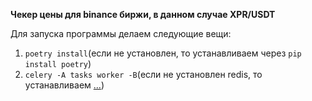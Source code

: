 **Чекер цены для binance биржи, в данном случае XPR/USDT**

Для запуска программы делаем следующие вещи:
1. `poetry install`(если не установлен, то устанавливаем через `pip install poetry`)
2. `celery -A tasks worker -B`(если не установлен redis, то устанавливаем [...](https://redis.io/docs/getting-started/installation/install-redis-on-linux/))
